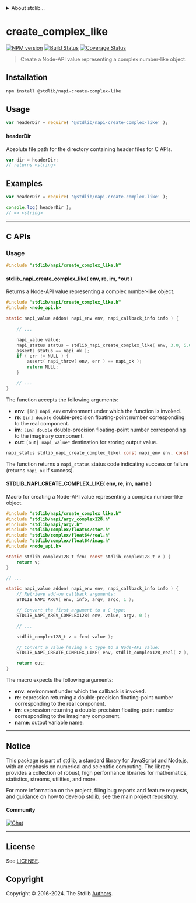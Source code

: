 <!--

@license Apache-2.0

Copyright (c) 2024 The Stdlib Authors.

Licensed under the Apache License, Version 2.0 (the "License");
you may not use this file except in compliance with the License.
You may obtain a copy of the License at

   http://www.apache.org/licenses/LICENSE-2.0

Unless required by applicable law or agreed to in writing, software
distributed under the License is distributed on an "AS IS" BASIS,
WITHOUT WARRANTIES OR CONDITIONS OF ANY KIND, either express or implied.
See the License for the specific language governing permissions and
limitations under the License.

-->


<details>
  <summary>
    About stdlib...
  </summary>
  <p>We believe in a future in which the web is a preferred environment for numerical computation. To help realize this future, we've built stdlib. stdlib is a standard library, with an emphasis on numerical and scientific computation, written in JavaScript (and C) for execution in browsers and in Node.js.</p>
  <p>The library is fully decomposable, being architected in such a way that you can swap out and mix and match APIs and functionality to cater to your exact preferences and use cases.</p>
  <p>When you use stdlib, you can be absolutely certain that you are using the most thorough, rigorous, well-written, studied, documented, tested, measured, and high-quality code out there.</p>
  <p>To join us in bringing numerical computing to the web, get started by checking us out on <a href="https://github.com/stdlib-js/stdlib">GitHub</a>, and please consider <a href="https://opencollective.com/stdlib">financially supporting stdlib</a>. We greatly appreciate your continued support!</p>
</details>

# create_complex_like

[![NPM version][npm-image]][npm-url] [![Build Status][test-image]][test-url] [![Coverage Status][coverage-image]][coverage-url] <!-- [![dependencies][dependencies-image]][dependencies-url] -->

> Create a Node-API value representing a complex number-like object.

<!-- Section to include introductory text. Make sure to keep an empty line after the intro `section` element and another before the `/section` close. -->

<section class="intro">

</section>

<!-- /.intro -->

<!-- Package usage documentation. -->

<section class="installation">

## Installation

```bash
npm install @stdlib/napi-create-complex-like
```

</section>

<section class="usage">

## Usage

```javascript
var headerDir = require( '@stdlib/napi-create-complex-like' );
```

#### headerDir

Absolute file path for the directory containing header files for C APIs.

```javascript
var dir = headerDir;
// returns <string>
```

</section>

<!-- /.usage -->

<!-- Package usage notes. Make sure to keep an empty line after the `section` element and another before the `/section` close. -->

<section class="notes">

</section>

<!-- /.notes -->

<!-- Package usage examples. -->

<section class="examples">

## Examples

```javascript
var headerDir = require( '@stdlib/napi-create-complex-like' );

console.log( headerDir );
// => <string>
```

</section>

<!-- /.examples -->

<!-- C interface documentation. -->

* * *

<section class="c">

## C APIs

<!-- Section to include introductory text. Make sure to keep an empty line after the intro `section` element and another before the `/section` close. -->

<section class="intro">

</section>

<!-- /.intro -->

<!-- C usage documentation. -->

<section class="usage">

### Usage

```c
#include "stdlib/napi/create_complex_like.h"
```

#### stdlib_napi_create_complex_like( env, re, im, \*out )

Returns a Node-API value representing a complex number-like object.

```c
#include "stdlib/napi/create_complex_like.h"
#include <node_api.h>

static napi_value addon( napi_env env, napi_callback_info info ) {
    
    // ...

    napi_value value;
    napi_status status = stdlib_napi_create_complex_like( env, 3.0, 5.0, &value );
    assert( status == napi_ok );
    if ( err != NULL ) {
        assert( napi_throw( env, err ) == napi_ok );
        return NULL;
    }

    // ...
}
```

The function accepts the following arguments:

-   **env**: `[in] napi_env` environment under which the function is invoked.
-   **re**: `[in] double` double-precision floating-point number corresponding to the real component.
-   **im**: `[in] double` double-precision floating-point number corresponding to the imaginary component.
-   **out**: `[out] napi_value*` destination for storing output value.

```c
napi_status stdlib_napi_create_complex_like( const napi_env env, const double re, const double im, napi_value *out );
```

The function returns a `napi_status` status code indicating success or failure (returns `napi_ok` if success).

#### STDLIB_NAPI_CREATE_COMPLEX_LIKE( env, re, im, name )

Macro for creating a Node-API value representing a complex number-like object.

```c
#include "stdlib/napi/create_complex_like.h"
#include "stdlib/napi/argv_complex128.h"
#include "stdlib/napi/argv.h"
#include "stdlib/complex/float64/ctor.h"
#include "stdlib/complex/float64/real.h"
#include "stdlib/complex/float64/imag.h"
#include <node_api.h>

static stdlib_complex128_t fcn( const stdlib_complex128_t v ) {
    return v;
}

// ...

static napi_value addon( napi_env env, napi_callback_info info ) {
    // Retrieve add-on callback arguments:
    STDLIB_NAPI_ARGV( env, info, argv, argc, 1 );

    // Convert the first argument to a C type:
    STDLIB_NAPI_ARGV_COMPLEX128( env, value, argv, 0 );

    // ...

    stdlib_complex128_t z = fcn( value );

    // Convert a value having a C type to a Node-API value:
    STDLIB_NAPI_CREATE_COMPLEX_LIKE( env, stdlib_complex128_real( z ), stdlib_complex128_imag( z ), out );

    return out;
}
```

The macro expects the following arguments:

-   **env**: environment under which the callback is invoked.
-   **re**: expression returning a double-precision floating-point number corresponding to the real component.
-   **im**: expression returning a double-precision floating-point number corresponding to the imaginary component.
-   **name**: output variable name.

</section>

<!-- /.usage -->

<!-- C API usage notes. Make sure to keep an empty line after the `section` element and another before the `/section` close. -->

<section class="notes">

</section>

<!-- /.notes -->

<!-- C API usage examples. -->

<section class="examples">

</section>

<!-- /.examples -->

</section>

<!-- /.c -->

<!-- Section to include cited references. If references are included, add a horizontal rule *before* the section. Make sure to keep an empty line after the `section` element and another before the `/section` close. -->

<section class="references">

</section>

<!-- /.references -->

<!-- Section for related `stdlib` packages. Do not manually edit this section, as it is automatically populated. -->

<section class="related">

</section>

<!-- /.related -->

<!-- Section for all links. Make sure to keep an empty line after the `section` element and another before the `/section` close. -->


<section class="main-repo" >

* * *

## Notice

This package is part of [stdlib][stdlib], a standard library for JavaScript and Node.js, with an emphasis on numerical and scientific computing. The library provides a collection of robust, high performance libraries for mathematics, statistics, streams, utilities, and more.

For more information on the project, filing bug reports and feature requests, and guidance on how to develop [stdlib][stdlib], see the main project [repository][stdlib].

#### Community

[![Chat][chat-image]][chat-url]

---

## License

See [LICENSE][stdlib-license].


## Copyright

Copyright &copy; 2016-2024. The Stdlib [Authors][stdlib-authors].

</section>

<!-- /.stdlib -->

<!-- Section for all links. Make sure to keep an empty line after the `section` element and another before the `/section` close. -->

<section class="links">

[npm-image]: http://img.shields.io/npm/v/@stdlib/napi-create-complex-like.svg
[npm-url]: https://npmjs.org/package/@stdlib/napi-create-complex-like

[test-image]: https://github.com/stdlib-js/napi-create-complex-like/actions/workflows/test.yml/badge.svg?branch=main
[test-url]: https://github.com/stdlib-js/napi-create-complex-like/actions/workflows/test.yml?query=branch:main

[coverage-image]: https://img.shields.io/codecov/c/github/stdlib-js/napi-create-complex-like/main.svg
[coverage-url]: https://codecov.io/github/stdlib-js/napi-create-complex-like?branch=main

<!--

[dependencies-image]: https://img.shields.io/david/stdlib-js/napi-create-complex-like.svg
[dependencies-url]: https://david-dm.org/stdlib-js/napi-create-complex-like/main

-->

[chat-image]: https://img.shields.io/gitter/room/stdlib-js/stdlib.svg
[chat-url]: https://app.gitter.im/#/room/#stdlib-js_stdlib:gitter.im

[stdlib]: https://github.com/stdlib-js/stdlib

[stdlib-authors]: https://github.com/stdlib-js/stdlib/graphs/contributors

[stdlib-license]: https://raw.githubusercontent.com/stdlib-js/napi-create-complex-like/main/LICENSE

</section>

<!-- /.links -->
